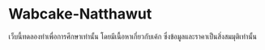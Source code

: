 # Wabcake-Natthawut

เว็บนี้ทดลองทำเพื่อการศึกษาเท่านั้น โดยมีเนื้อหาเกี่ยวกับเค้ก ซึ่งข้อมูลและราคาเป็นสิ่งสมมุติเท่านั้น